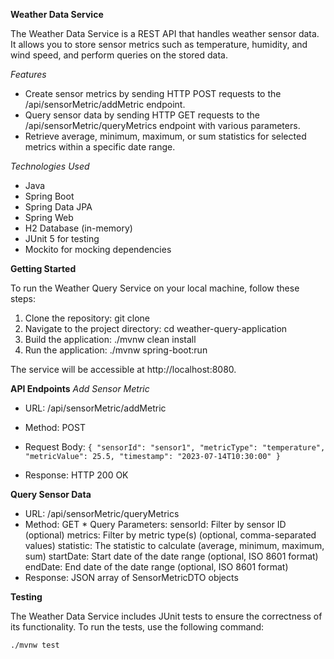 **Weather Data Service**

The Weather Data Service is a REST API that handles weather sensor data. It allows you to store sensor metrics such as temperature, humidity, and wind speed, and perform queries on the stored data.

*Features*
* Create sensor metrics by sending HTTP POST requests to the /api/sensorMetric/addMetric endpoint.
* Query sensor data by sending HTTP GET requests to the /api/sensorMetric/queryMetrics endpoint with various parameters.
* Retrieve average, minimum, maximum, or sum statistics for selected metrics within a specific date range.

*Technologies Used*
* Java
* Spring Boot
* Spring Data JPA
* Spring Web
* H2 Database (in-memory)
* JUnit 5 for testing
* Mockito for mocking dependencies

**Getting Started**

To run the Weather Query Service on your local machine, follow these steps:

1. Clone the repository: git clone <repository-url>
2. Navigate to the project directory: cd weather-query-application
3. Build the application: ./mvnw clean install
4. Run the application: ./mvnw spring-boot:run

The service will be accessible at http://localhost:8080.

**API Endpoints**
    *Add Sensor Metric*
* URL: /api/sensorMetric/addMetric
* Method: POST
* Request Body:
`
    {
      "sensorId": "sensor1",
      "metricType": "temperature",
      "metricValue": 25.5,
      "timestamp": "2023-07-14T10:30:00"
    } 
`

* Response: HTTP 200 OK

**Query Sensor Data**

  *  URL: /api/sensorMetric/queryMetrics
  *  Method: GET
    *  Query Parameters:
      sensorId: Filter by sensor ID (optional)
      metrics: Filter by metric type(s) (optional, comma-separated values)
      statistic: The statistic to calculate (average, minimum, maximum, sum)
      startDate: Start date of the date range (optional, ISO 8601 format)
      endDate: End date of the date range (optional, ISO 8601 format)
  * Response: JSON array of SensorMetricDTO objects

**Testing**
    
 The Weather Data Service includes JUnit tests to ensure the correctness of its functionality. To run the tests, use the following command:
    
    ./mvnw test



